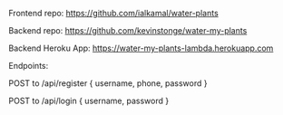 Frontend repo: https://github.com/ialkamal/water-plants

Backend repo: https://github.com/kevinstonge/water-my-plants

Backend Heroku App: https://water-my-plants-lambda.herokuapp.com

Endpoints:

POST to /api/register { username, phone, password }

POST to /api/login { username, password }
